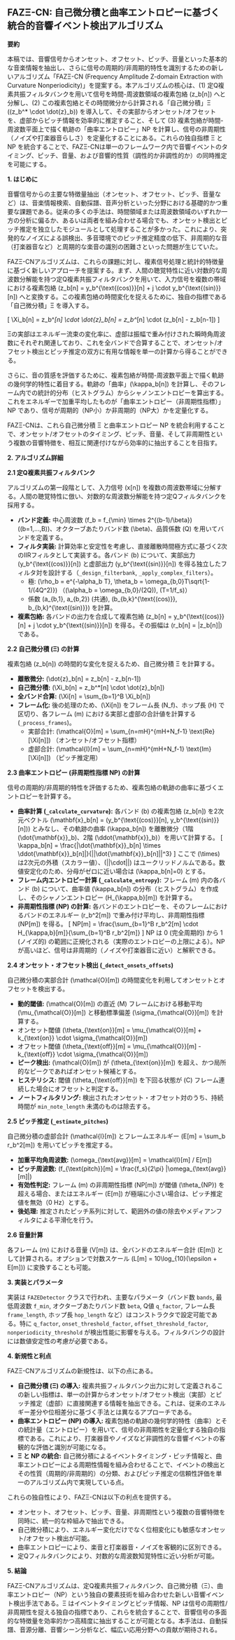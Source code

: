 ## FAZΞ-CN: 自己微分積と曲率エントロピーに基づく統合的音響イベント検出アルゴリズム

**要約**

本稿では、音響信号からオンセット、オフセット、ピッチ、音量といった基本的な音楽情報を抽出し、さらに信号の周期的/非周期的特性を識別するための新しいアルゴリズム「FAZΞ-CN (Frequency Amplitude Z-domain Extraction with Curvature Nonperiodicity)」を提案する。本アルゴリズムの核心は、(1) 定Q複素共振フィルタバンクを用いて信号を時間-周波数領域の複素包絡 \(z_b[n]\) へと分解し、(2) この複素包絡とその時間微分から計算される「自己微分積」Ξ (\(z_b^* \cdot \dot{z}_b\)) を導入して、その実部からオンセット/オフセットを、虚部からピッチ情報を効率的に推定すること、そして (3) 複素包絡が時間-周波数平面上で描く軌跡の「曲率エントロピー」NP を計算し、信号の非周期性（ノイズや打楽器音らしさ）を定量化することにある。これらの独自指標 Ξ と NP を統合することで、FAZΞ-CNは単一のフレームワーク内で音響イベントのタイミング、ピッチ、音量、および音響的性質（調性的か非調性的か）の同時推定を可能にする。

**1. はじめに**

音響信号からの主要な特徴量抽出（オンセット、オフセット、ピッチ、音量など）は、音楽情報検索、自動採譜、音声分析といった分野における基礎的かつ重要な課題である。従来の多くの手法は、時間領域または周波数領域のいずれか一方の分析に偏るか、あるいは両者を組み合わせる場合でも、オンセット検出とピッチ推定を独立したモジュールとして処理することが多かった。これにより、突発的なノイズによる誤検出、多音環境でのピッチ推定精度の低下、非周期的な音（打楽器音など）と周期的な楽音の識別の困難さといった問題が生じていた。

FAZΞ-CNアルゴリズムは、これらの課題に対し、複素信号処理と統計的特徴量に基づく新しいアプローチを提案する。まず、人間の聴覚特性に近い対数的な周波数分解能を持つ定Q複素共振フィルタバンクを用いて、入力信号を複数の帯域における複素包絡 \(z_b[n] = y_b^{\text{(cos)}}[n] + j \cdot y_b^{\text{(sin)}}[n]\) へと変換する。この複素包絡の時間変化を捉えるために、独自の指標である「自己微分積」Ξ を導入する。

\[ \Xi_b[n] = z_b^*[n] \cdot \dot{z}_b[n] = z_b^*[n] \cdot (z_b[n] - z_b[n-1]) \]

Ξの実部はエネルギー流束の変化率に、虚部は振幅で重み付けされた瞬時角周波数にそれぞれ関連しており、これを全バンドで合算することで、オンセット/オフセット検出とピッチ推定の双方に有用な情報を単一の計算から得ることができる。

さらに、音の質感を評価するために、複素包絡が時間-周波数平面上で描く軌跡の幾何学的特性に着目する。軌跡の「曲率」\(\kappa_b[n]\) を計算し、そのフレーム内での統計的分布（ヒストグラム）からシャノンエントロピーを算出する。これをエネルギーで加重平均したものが「曲率エントロピー（非周期性指標）」NP であり、信号が周期的（NP小）か非周期的（NP大）かを定量化する。

FAZΞ-CNは、これら自己微分積 Ξ と曲率エントロピー NP を統合利用することで、オンセット/オフセットのタイミング、ピッチ、音量、そして非周期性という複数の音響特徴を、相互に関連付けながら効率的に抽出することを目指す。

**2. アルゴリズム詳細**

**2.1 定Q複素共振フィルタバンク**

アルゴリズムの第一段階として、入力信号 \(x[n]\) を複数の周波数帯域に分解する。人間の聴覚特性に倣い、対数的な周波数分解能を持つ定Qフィルタバンクを採用する。

*   **バンド定義:** 中心周波数 \(f_b = f_{\min} \times 2^{(b-1)/\beta}\) (\(b=1,...,B\))、オクターブあたりバンド数 \(\beta\)、品質係数 \(Q\) を用いてバンドを定義する。
*   **フィルタ実装:** 計算効率と安定性を考慮し、直接離散時間極方式に基づく2次のIIRフィルタとして実装する。各バンド \(b\) について、実部出力 \(y_b^{\text{(cos)}}[n]\) と虚部出力 \(y_b^{\text{(sin)}}[n]\) を得る独立したフィルタ対を設計する（`_design_filterbank`, `_apply_complex_filters`）。
    *   極: \(\rho_b = e^{-\alpha_b T}, \theta_b = \omega_{b,0}T\sqrt{1-1/(4Q^2)}\) （\(\alpha_b = \omega_{b,0}/(2Q)\), \(T=1/f_s\)）
    *   係数 \(a_{b,1}, a_{b,2}\) (共通), \(b_{b,k}^{\text{(cos)}}, b_{b,k}^{\text{(sin)}}\) を計算。
*   **複素包絡:** 各バンドの出力を合成して複素包絡 \(z_b[n] = y_b^{\text{(cos)}}[n] + j \cdot y_b^{\text{(sin)}}[n]\) を得る。その振幅は \(r_b[n] = |z_b[n]|\) である。

**2.2 自己微分積 (Ξ) の計算**

複素包絡 \(z_b[n]\) の時間的な変化を捉えるため、自己微分積 Ξ を計算する。

*   **離散微分:** \(\dot{z}_b[n] = z_b[n] - z_b[n-1]\)
*   **自己微分積:** \(\Xi_b[n] = z_b^*[n] \cdot \dot{z}_b[n]\)
*   **全バンド合算:** \(\Xi[n] = \sum_{b=1}^B \Xi_b[n]\)
*   **フレーム化:** 後の処理のため、\(\Xi[n]\) をフレーム長 \(N_f\)、ホップ長 \(H\) で区切り、各フレーム \(m\) における実部と虚部の合計値を計算する (`_process_frames`)。
    *   実部合計: \(\mathcal{O}[m] = \sum_{n=mH}^{mH+N_f-1} \text{Re}[\Xi[n]]\) （オンセット/オフセット指標）
    *   虚部合計: \(\mathcal{I}[m] = \sum_{n=mH}^{mH+N_f-1} \text{Im}[\Xi[n]]\) （ピッチ推定用）

**2.3 曲率エントロピー (非周期性指標 NP) の計算**

信号の周期的/非周期的特性を評価するため、複素包絡の軌跡の曲率に基づくエントロピーを計算する。

*   **曲率計算 (`_calculate_curvature`):** 各バンド \(b\) の複素包絡 \(z_b[n]\) を2次元ベクトル \(\mathbf{x}_b[n] = (y_b^{\text{(cos)}}[n], y_b^{\text{(sin)}}[n])\) とみなし、その軌跡の曲率 \(\kappa_b[n]\) を離散微分（1階 \(\dot{\mathbf{x}}_b\)、2階 \(\ddot{\mathbf{x}}_b\)）を用いて計算する。
    \[ \kappa_b[n] = \frac{|\dot{\mathbf{x}}_b[n] \times \ddot{\mathbf{x}}_b[n]|}{||\dot{\mathbf{x}}_b[n]||^3} \]
    ここで \(\times\) は2次元の外積（スカラー値）、\(||\cdot||\) はユークリッドノルムである。数値安定化のため、分母がゼロに近い場合は \(\kappa_b[n]=0\) とする。
*   **フレーム内エントロピー計算 (`_calculate_entropy`):** フレーム \(m\) 内の各バンド \(b\) について、曲率値 \(\kappa_b[n]\) の分布（ヒストグラム）を作成し、そのシャノンエントロピー \(H_{\kappa,b}[m]\) を計算する。
*   **非周期性指標 (NP) の計算:** 各バンドのエントロピーを、そのフレームにおけるバンドのエネルギー \(r_b^2[m]\) で重み付け平均し、非周期性指標 \(NP[m]\) を得る。
    \[ NP[m] = \frac{\sum_{b=1}^B r_b^2[m] \cdot H_{\kappa,b}[m]}{\sum_{b=1}^B r_b^2[m]} \]
    NP は 0 (完全周期的) から 1 (ノイズ的) の範囲に正規化される（実際のエントロピーの上限による）。NP が高いほど、信号は非周期的（ノイズや打楽器音に近い）と解釈できる。

**2.4 オンセット・オフセット検出 (`_detect_onsets_offsets`)**

自己微分積の実部合計 \(\mathcal{O}[m]\) の時間変化を利用してオンセットとオフセットを検出する。

*   **動的閾値:** \(\mathcal{O}[m]\) の直近 \(M\) フレームにおける移動平均 \(\mu_{\mathcal{O}}[m]\) と移動標準偏差 \(\sigma_{\mathcal{O}}[m]\) を計算する。
*   オンセット閾値 \(\theta_{\text{on}}[m] = \mu_{\mathcal{O}}[m] + k_{\text{on}} \cdot \sigma_{\mathcal{O}}[m]\)
*   オフセット閾値 \(\theta_{\text{off}}[m] = \mu_{\mathcal{O}}[m] - k_{\text{off}} \cdot \sigma_{\mathcal{O}}[m]\)
*   **ピーク検出:** \(\mathcal{O}[m]\) が \(\theta_{\text{on}}[m]\) を超え、かつ局所的なピークであればオンセット候補とする。
*   **ヒステリシス:** 閾値 \(\theta_{\text{off}}[m]\) を下回る状態が \(C\) フレーム連続した場合にオフセットと判定する。
*   **ノートフィルタリング:** 検出されたオンセット・オフセット対のうち、持続時間が `min_note_length` 未満のものは除去する。

**2.5 ピッチ推定 (`_estimate_pitches`)**

自己微分積の虚部合計 \(\mathcal{I}[m]\) とフレームエネルギー \(E[m] = \sum_b r_b^2[m]\) を用いてピッチを推定する。

*   **加重平均角周波数:** \(\omega_{\text{avg}}[m] = \mathcal{I}[m] / E[m]\)
*   **ピッチ周波数:** \(f_{\text{pitch}}[m] = \frac{f_s}{2\pi} |\omega_{\text{avg}}[m]|\)
*   **有効性判定:** フレーム \(m\) の非周期性指標 \(NP[m]\) が閾値 \(\theta_{NP}\) を超える場合、またはエネルギー \(E[m]\) が極端に小さい場合は、ピッチ推定値を無効（0 Hz）とする。
*   **後処理:** 推定されたピッチ系列に対して、範囲外の値の除去やメディアンフィルタによる平滑化を行う。

**2.6 音量計算**

各フレーム \(m\) における音量 \(V[m]\) は、全バンドのエネルギー合計 \(E[m]\) として計算される。オプションで対数スケール \(L[m] = 10\log_{10}(\epsilon + E[m])\) に変換することも可能。

**3. 実装とパラメータ**

実装は `FAZEDetector` クラスで行われ、主要なパラメータ（バンド数 `bands`, 最低周波数 `f_min`, オクターブあたりバンド数 `beta`, Q値 `q_factor`, フレーム長 `frame_length`, ホップ長 `hop_length` など）はコンストラクタで設定可能である。特に `q_factor`, `onset_threshold_factor`, `offset_threshold_factor`, `nonperiodicity_threshold` が検出性能に影響を与える。フィルタバンクの設計には数値安定性の考慮が必要である。

**4. 新規性と利点**

FAZΞ-CNアルゴリズムの新規性は、以下の点にある。

*   **自己微分積 (Ξ) の導入:** 複素共振フィルタバンク出力に対して定義されるこの新しい指標は、単一の計算からオンセット/オフセット検出（実部）とピッチ推定（虚部）に直接関連する情報を抽出できる。これは、従来のエネルギー差分や位相差分に基づく手法とは異なるアプローチである。
*   **曲率エントロピー (NP) の導入:** 複素包絡の軌跡の幾何学的特性（曲率）とその統計量（エントロピー）を用いて、信号の非周期性を定量化する独自の指標である。これにより、打楽器音やノイズなど非調性的な音響イベントの客観的な評価と識別が可能になる。
*   **Ξ と NP の統合:** 自己微分積によるイベントタイミング・ピッチ情報と、曲率エントロピーによる周期性情報を組み合わせることで、イベントの検出とその性質（周期的/非周期的）の分類、およびピッチ推定の信頼性評価を単一のアルゴリズム内で実現している点。

これらの独自性により、FAZΞ-CNは以下の利点を提供する。

*   オンセット、オフセット、ピッチ、音量、非周期性という複数の音響特徴を同時に、統一的な枠組みで抽出できる。
*   自己微分積により、エネルギー変化だけでなく位相変化にも敏感なオンセット/オフセット検出が可能。
*   曲率エントロピーにより、楽音と打楽器音・ノイズを客観的に区別できる。
*   定Qフィルタバンクにより、対数的な周波数知覚特性に近い分析が可能。

**5. 結論**

FAZΞ-CNアルゴリズムは、定Q複素共振フィルタバンク、自己微分積（Ξ）、曲率エントロピー（NP）という独自の要素技術を組み合わせた新しい音響イベント検出手法である。Ξ はイベントタイミングとピッチ情報、NP は信号の周期性/非周期性を捉える独自の指標であり、これらを統合することで、音響信号の多面的な特徴量を効率的かつ高精度に抽出することが可能となる。本手法は、自動採譜、音源分離、音響シーン分析など、幅広い応用分野への貢献が期待される。
